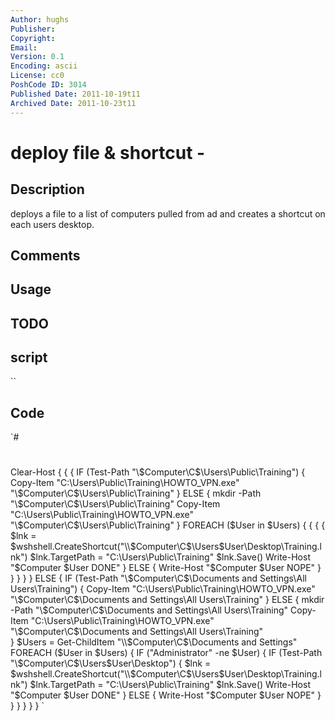 ```yaml
---
Author: hughs
Publisher: 
Copyright: 
Email: 
Version: 0.1
Encoding: ascii
License: cc0
PoshCode ID: 3014
Published Date: 2011-10-19t11
Archived Date: 2011-10-23t11
---
```


# deploy file &amp; shortcut - 

## Description

deploys a file to a list of computers pulled from ad and creates a shortcut on each users desktop.

## Comments



## Usage



## TODO



## script

``

## Code

`#
 #
 Clear-Host
 {
 	{
 		{
 			IF (Test-Path "\\$Computer\C$\Users\Public\Training")
 				{
 					Copy-Item "C:\Users\Public\Training\HOWTO_VPN.exe" "\\$Computer\C$\Users\Public\Training"
 				}
 			ELSE 
 				{
 					mkdir -Path "\\$Computer\C$\Users\Public\Training"
 					Copy-Item "C:\Users\Public\Training\HOWTO_VPN.exe" "\\$Computer\C$\Users\Public\Training"
 				}
 			FOREACH ($User in $Users)
 					{
 						{
 							{
 									{
 										$lnk = $wshshell.CreateShortcut("\\$Computer\C$\Users\$User\Desktop\Training.lnk")
 										$lnk.TargetPath = "C:\Users\Public\Training"
 										$lnk.Save()
 										Write-Host "$Computer $User DONE"
 									}
 								ELSE
 									{
 									Write-Host "$Computer $User NOPE"
 									}
 							}
 						}
 					}
 				}
 	ELSE
 		{ 
 			IF (Test-Path "\\$Computer\C$\Documents and Settings\All Users\Training")
 				{
 					Copy-Item "C:\Users\Public\Training\HOWTO_VPN.exe" "\\$Computer\C$\Documents and Settings\All Users\Training"
 				}
 			ELSE
 				{
 					mkdir -Path "\\$Computer\C$\Documents and Settings\All Users\Training"
 					Copy-Item "C:\Users\Public\Training\HOWTO_VPN.exe" "\\$Computer\C$\Documents and Settings\All Users\Training"				
 				}
 			$Users = Get-ChildItem "\\$Computer\C$\Documents and Settings"
 			FOREACH ($User in $Users)
 				{
 					IF ("Administrator" -ne $User)
 					{
 						IF (Test-Path "\\$Computer\C$\Users\$User\Desktop")
 							{
 								$lnk = $wshshell.CreateShortcut("\\$Computer\C$\Users\$User\Desktop\Training.lnk")
 								$lnk.TargetPath = "C:\Users\Public\Training"
 								$lnk.Save()
 							Write-Host "$Computer $User DONE"
 							}
 						ELSE
 							{
 							Write-Host "$Computer $User NOPE"
 							}
 					}
 				}
 			}
 		}
 }
`

